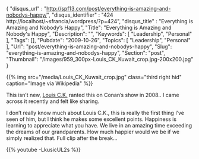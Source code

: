 {
	"disqus_url" : "http://spf13.com/post/everything-is-amazing-and-nobodys-happy/",
	"disqus_identifier" : "424 http://localhost/~sfrancia/wordpress/?p=424",
	"disqus_title" : "Everything is Amazing and Nobody&#8217;s Happy",
	"Title": "Everything is Amazing and Nobody's Happy",
	"Description": "",
	"Keywords": [
		"Leadership",
		"Personal"
	],
	"Tags": [],
	"Pubdate": "2009-10-26",
	"Topics": [
		"Leadership",
		"Personal"
	],
	"Url": "post/everything-is-amazing-and-nobodys-happy",
	"Slug": "everything-is-amazing-and-nobodys-happy",
	"Section": "post",
	"Thumbnail": "/images/959_300px-Louis_CK_Kuwait_crop.jpg-200x200.jpg"
}

{{% img src="/media/Louis_CK_Kuwait_crop.jpg" class="third right hid" caption="Image via Wikipedia" %}}

This isn’t new, [Louis C.K.](http://www.louisck.net/ "Louis C.K.")
ranted this on Conan’s show in 2008.. I came across it recently and felt
like sharing.

I don’t really know much about Louis C.K., this is really the first
thing I’ve seen of him, but I think he makes some excellent points.
Happiness is learning to appreciate what you have. We live in an amazing
time exceeding the dreams of our grandparents. How much happier would we
be if we simply realized that. Full clip after the break…

{{% youtube -LkusicUL2s %}}
